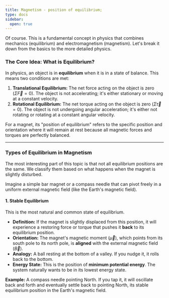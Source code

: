 ```yaml
---
title: Magnetism - position of equilibrium;
type: docs
sidebar:
  open: true
---
```


Of course. This is a fundamental concept in physics that combines mechanics (equilibrium) and electromagnetism (magnetism). Let's break it down from the basics to the more detailed physics.

### **The Core Idea: What is Equilibrium?**

In physics, an object is in **equilibrium** when it is in a state of balance. This means two conditions are met:

1.  **Translational Equilibrium:** The net force acting on the object is zero ($\Sigma \vec{F} = 0$). The object is not accelerating; it's either stationary or moving at a constant velocity.
2.  **Rotational Equilibrium:** The net torque acting on the object is zero ($\Sigma \vec{\tau} = 0$). The object is not undergoing angular acceleration; it's either not rotating or rotating at a constant angular velocity.

For a magnet, its "position of equilibrium" refers to the specific position and orientation where it will remain at rest because all magnetic forces and torques are perfectly balanced.

---

### **Types of Equilibrium in Magnetism**

The most interesting part of this topic is that not all equilibrium positions are the same. We classify them based on what happens when the magnet is slightly disturbed.

Imagine a simple bar magnet or a compass needle that can pivot freely in a uniform external magnetic field (like the Earth's magnetic field).

#### **1. Stable Equilibrium**

This is the most natural and common state of equilibrium.

*   **Definition:** If the magnet is slightly displaced from this position, it will experience a restoring force or torque that pushes it **back** to its equilibrium position.
*   **Orientation:** The magnet's magnetic moment ($\vec{\mu}$), which points from its south pole to its north pole, is **aligned** with the external magnetic field ($\vec{B}$).
*   **Analogy:** A ball resting at the bottom of a valley. If you nudge it, it rolls back to the bottom.
*   **Energy State:** This is the position of **minimum potential energy**. The system naturally wants to be in its lowest energy state.

**Example:** A compass needle pointing North. If you tap it, it will oscillate back and forth and eventually settle back to pointing North, its stable equilibrium position in the Earth's magnetic field.

